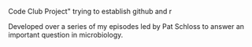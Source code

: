 Code Club Project" trying to establish github and r

Developed over a series of my episodes led by Pat Schloss to answer
an important question in microbiology.

